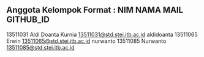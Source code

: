Anggota Kelompok
Format : NIM NAMA MAIL GITHUB_ID
------------------------------------------------

13511031 Aldi Doanta Kurnia 13511031@std.stei.itb.ac.id aldidoanta
13511065 Erwin 13511065@std.stei.itb.ac.id  nurwanto
13511085 Nurwanto 13511085@std.stei.itb.ac.id